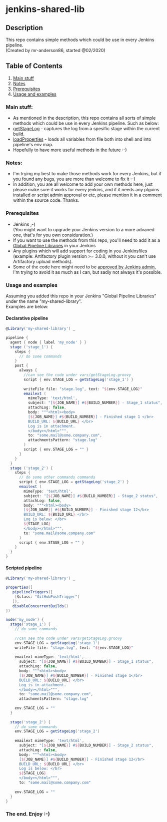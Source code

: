 # jenkins-shared-lib

## Description

This repo contains simple methods which could be use in every Jenkins pipeline.  
(Created by mr-anderson86, started @02/2020)

## Table of Contents

1. [Main stuff](#main-stuff)
2. [Notes](#notes)
3. [Prerequisites](#prerequisites)
4. [Usage and examples](#usage-and-examples)

### Main stuff:
* As mentioned in the description, this repo contains all sorts of simple methods which could be use in every Jenkins pipeline. Such as below:
* [getStageLog](vars/getStageLog.groovy) - captures the log from a spesific stage within the current build.
* [loadProperties](vars/loadProperties.groovy) - loads all variables from file both into shell and into pipeline's env map.
* Hopefully to have more useful methods in the future :-)

### Notes:
* I'm trying my best to make those methods work for every Jenkins, but if you found any bugs, you are more than welcome to fix it :-)
* In addition, you are all welcome to add your own methods here, just please make sure it works for every jenkins, and if it needs any plguins installed or script admin approval or etc, please mention it in a comment within the source code. Thanks.

### Prerequisites
* Jenkins ;-)  
(You might want to upgrade your Jenkins version to a more advaned one, that's for you own considuration.)
* If you want to use the methods from this repo, you'll need to add it as a [Global Pipeline Libraries](https://jenkins.io/doc/book/pipeline/shared-libraries/) in your Jenkins
* Any plugins which will add support for coding in you Jenkinsfiles   
(example: Artifactory plugin version >= 3.0.0, without it you can't use Artifactory upload methods).
* Some of the code here might need to be [approved by Jenkins admin](https://jenkins.io/doc/book/managing/script-approval/), I'm trying to avoid it as much as I can, but sadly not always it's possible.

### Usage and examples
Assuming you added this repo in your Jenkins "Global Pipeline Libraries" under the name "my-shared-library".  
Examples are below:

#### Declarative pipeline
```groovy
@Library('my-shared-library') _

pipeline {
  agent { node { label 'my_node' } }
  stage ('stage_1') {
    steps {
      // do some commands
    }
    post {
      always {
        //can see the code under vars/getStageLog.groovy
        script { env.STAGE_LOG = getStageLog('stage_1') }
        
        writeFile file: "stage.log", text: "${env.STAGE_LOG}"
        emailext (
          mimeType: 'text/html',
          subject: "[${JOB_NAME}] #${BUILD_NUMBER}] - Stage_1 status",
          attachLog: false,
          body: """<html><body>
          [${JOB_NAME}] #${BUILD_NUMBER}] - Finished stage 1 </br>
          BUILD_URL: ${BUILD_URL} </br>
          Log is in attachment.
          </body></html>""",
          to: "some.mail@some.company.com",
          attachmentsPattern: "stage.log"
        )
        script { env.STAGE_LOG = "" }
      }
    }
  }
  stage ('stage_2') {
    steps {
      // do some other commands commands
      script { env.STAGE_LOG = getStageLog('stage_2') }
      emailext (
        mimeType: 'text/html',
        subject: "[${JOB_NAME}] #${BUILD_NUMBER}] - Stage_2 status",
        attachLog: false,
        body: """<html><body>
        [${JOB_NAME}] #${BUILD_NUMBER}] - Finished stage 12</br>
        BUILD_URL: ${BUILD_URL} </br>
        Log is below: </br>
        ${STAGE_LOG}
        </body></html>""",
        to: "some.mail@some.company.com"
      )
      script { env.STAGE_LOG = "" }
    }
  }
}
```

#### Scripted pipeline
```groovy
@Library('my-shared-library') _

properties([
   pipelineTriggers([
    [$class: "GitHubPushTrigger"]
   ]),
   disableConcurrentBuilds()
])

node('my_node') {
  stage('stage_1') {
    // do some commands
    
    //can see the code under vars/getStageLog.groovy
    env.STAGE_LOG = getStageLog('stage_1')
    writeFile file: "stage.log", text: "${env.STAGE_LOG}"
    
    emailext mimeType: 'text/html',
      subject: "[${JOB_NAME}] #${BUILD_NUMBER}] - Stage_1 status",
      attachLog: false,
      body: """<html><body>
      [${JOB_NAME}] #${BUILD_NUMBER}] - Finished stage 1</br>
      BUILD_URL: ${BUILD_URL} </br>
      Log is in attachment.
      </body></html>""",
      to: "some.mail@some.company.com",
      attachmentsPattern: "stage.log"
    
    env.STAGE_LOG = ""
  }
  
  stage('stage_2') {
    // do some commands
    env.STAGE_LOG = getStageLog('stage_2')
    
    emailext mimeType: 'text/html',
      subject: "[${JOB_NAME}] #${BUILD_NUMBER}] - Stage_2 status",
      attachLog: false,
      body: """<html><body>
      [${JOB_NAME}] #${BUILD_NUMBER}] - Finished stage 12</br>
      BUILD_URL: ${BUILD_URL} </br>
      Log is below: </br>
      ${STAGE_LOG}
      </body></html>""",
      to: "some.mail@some.company.com"
    
    env.STAGE_LOG = ""
  }
}
```

### The end. Enjoy :-)
